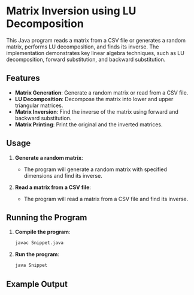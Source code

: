 # Matrix Inversion using LU Decomposition

This Java program reads a matrix from a CSV file or generates a random matrix, performs LU decomposition, and finds its inverse. The implementation demonstrates key linear algebra techniques, such as LU decomposition, forward substitution, and backward substitution.

## Features

- **Matrix Generation**: Generate a random matrix or read from a CSV file.
- **LU Decomposition**: Decompose the matrix into lower and upper triangular matrices.
- **Matrix Inversion**: Find the inverse of the matrix using forward and backward substitution.
- **Matrix Printing**: Print the original and the inverted matrices.

## Usage

1. **Generate a random matrix**:
    - The program will generate a random matrix with specified dimensions and find its inverse.

2. **Read a matrix from a CSV file**:
    - The program will read a matrix from a CSV file and find its inverse.

## Running the Program

1. **Compile the program**:
    ```sh
    javac Snippet.java
    ```

2. **Run the program**:
    ```sh
    java Snippet
    ```

## Example Output

